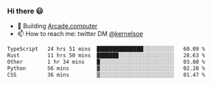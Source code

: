 ### Hi there 😃

- 🔨 Building [Arcade.computer](https://arcade.computer)
- 📫 How to reach me: twitter DM [@kernelsoe](https://twitter.com/kernelsoe)

<!--START_SECTION:waka-->

```txt
TypeScript   24 hrs 51 mins  ███████████████░░░░░░░░░░   60.09 %
Rust         11 hrs 50 mins  ███████░░░░░░░░░░░░░░░░░░   28.63 %
Other        1 hr 34 mins    █░░░░░░░░░░░░░░░░░░░░░░░░   03.80 %
Python       56 mins         ▓░░░░░░░░░░░░░░░░░░░░░░░░   02.28 %
CSS          36 mins         ▒░░░░░░░░░░░░░░░░░░░░░░░░   01.47 %
```

<!--END_SECTION:waka-->
